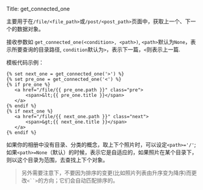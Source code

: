 Title: get_connected_one

主要用于在`/file/<file_path>`或`/post/<post_path>`页面中，获取上一个、下一个的数据对象。

接收参数如 `get_connected_one(<condition>, <path>)`, `<path>`默认为`None`，表示所要查询的目录路径, `condition`默认为`>`，表示下一篇，`<`则表示上一篇.


模板代码示例：

	{% set next_one = get_connected_one('>') %}
	{% set pre_one = get_connected_one('<') %}
    {% if pre_one %}
       <a href="/file/{{ pre_one.path }}" class="pre">
           <span>&lt;{{ pre_one.title }}</span>
       </a>
    {% endif %}
	{% if next_one %}
	   <a href="/file/{{ next_one.path }}" class="next">
	       <span>&gt;{{ next_one.title }}</span>
	   </a>
	{% endif %}

如果你的相册中没有目录、分类的概念，取上下个照片时，可以设定`<path>='/'`; 如果`<path>=None`（默认）的时候，表示它是自适应的，如果照片在某个目录下，则以这个目录为范围，去查找上下个对象。

> 另外需要注意下，不要因为排序的变更(比如照片列表由升序变为降序)而更改`<``>`的方向；它们会自动匹配排序的。

